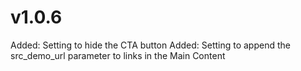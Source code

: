 v1.0.6
======
Added: Setting to hide the CTA button
Added: Setting to append the src_demo_url parameter to links in the Main Content